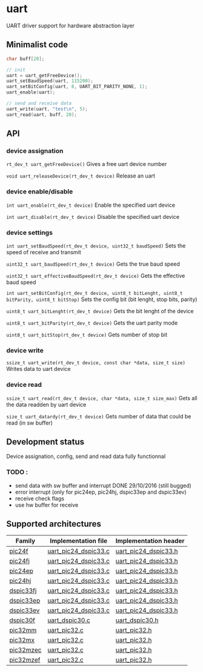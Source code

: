 # uart
UART driver support for hardware abstraction layer

## Minimalist code

```C
char buff[20];

// init
uart = uart_getFreeDevice();
uart_setBaudSpeed(uart, 115200);
uart_setBitConfig(uart, 8, UART_BIT_PARITY_NONE, 1);
uart_enable(uart);

// send and receive data
uart_write(uart, "test\n", 5);
uart_read(uart, buff, 20);
```

## API

### device assignation
`rt_dev_t uart_getFreeDevice()` Gives a free uart device number

`void uart_releaseDevice(rt_dev_t device)` Release an uart

### device enable/disable
`int uart_enable(rt_dev_t device)` Enable the specified uart device

`int uart_disable(rt_dev_t device)` Disable the specified uart device

### device settings
`int uart_setBaudSpeed(rt_dev_t device, uint32_t baudSpeed)` Sets the speed of receive and transmit

`uint32_t uart_baudSpeed(rt_dev_t device)` Gets the true baud speed

`uint32_t uart_effectiveBaudSpeed(rt_dev_t device)` Gets the effective baud speed

`int uart_setBitConfig(rt_dev_t device, uint8_t bitLenght, uint8_t bitParity, uint8_t bitStop)` Sets the config bit (bit lenght, stop bits, parity)

`uint8_t uart_bitLenght(rt_dev_t device)` Gets the bit lenght of the device

`uint8_t uart_bitParity(rt_dev_t device)` Gets the uart parity mode

`uint8_t uart_bitStop(rt_dev_t device)` Gets number of stop bit

### device write
`ssize_t uart_write(rt_dev_t device, const char *data, size_t size)` Writes data to uart device

### device read
`ssize_t uart_read(rt_dev_t device, char *data, size_t size_max)` Gets all the data readden by uart device

`size_t uart_datardy(rt_dev_t device)` Gets number of data that could be read (in sw buffer)

## Development status
Device assignation, config, send and read data fully functionnal

### TODO :
+ send data with sw buffer and interrupt DONE 29/10/2016 (still bugged)
+ error interrupt (only for pic24ep, pic24hj, dspic33ep and dspic33ev)
+ receive check flags
+ use hw buffer for receive

## Supported architectures

|Family|Implementation file|Implementation header|
|------|-------------------|---------------------|
|[pic24f](../../../archi/pic24f/README.md)|[uart_pic24_dspic33.c](uart_pic24_dspic33.c)|[uart_pic24_dspic33.h](uart_pic24_dspic33.h)|
|[pic24fj](../../../archi/pic24fj/README.md)|[uart_pic24_dspic33.c](uart_pic24_dspic33.c)|[uart_pic24_dspic33.h](uart_pic24_dspic33.h)|
|[pic24ep](../../../archi/pic24ep/README.md)|[uart_pic24_dspic33.c](uart_pic24_dspic33.c)|[uart_pic24_dspic33.h](uart_pic24_dspic33.h)|
|[pic24hj](../../../archi/pic24hj/README.md)|[uart_pic24_dspic33.c](uart_pic24_dspic33.c)|[uart_pic24_dspic33.h](uart_pic24_dspic33.h)|
|[dspic33fj](../../../archi/dspic33fj/README.md)|[uart_pic24_dspic33.c](uart_pic24_dspic33.c)|[uart_pic24_dspic33.h](uart_pic24_dspic33.h)|
|[dspic33ep](../../../archi/dspic33ep/README.md)|[uart_pic24_dspic33.c](uart_pic24_dspic33.c)|[uart_pic24_dspic33.h](uart_pic24_dspic33.h)|
|[dspic33ev](../../../archi/dspic33ev/README.md)|[uart_pic24_dspic33.c](uart_pic24_dspic33.c)|[uart_pic24_dspic33.h](uart_pic24_dspic33.h)|
|[dspic30f](../../../archi/dspic30f/README.md)|[uart_dspic30.c](uart_dspic30.c)|[uart_dspic30.h](uart_dspic30.h)|
|[pic32mm](../../../archi/pic32mm/README.md)|[uart_pic32.c](uart_pic32.c)|[uart_pic32.h](uart_pic32.h)|
|[pic32mx](../../../archi/pic32mx/README.md)|[uart_pic32.c](uart_pic32.c)|[uart_pic32.h](uart_pic32.h)|
|[pic32mzec](../../../archi/pic32mzec/README.md)|[uart_pic32.c](uart_pic32.c)|[uart_pic32.h](uart_pic32.h)|
|[pic32mzef](../../../archi/pic32mzef/README.md)|[uart_pic32.c](uart_pic32.c)|[uart_pic32.h](uart_pic32.h)|
